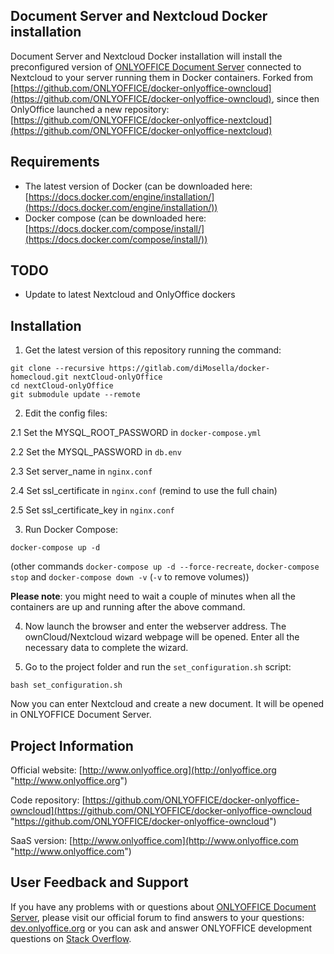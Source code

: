 ## Document Server and Nextcloud Docker installation

Document Server and Nextcloud Docker installation will install the preconfigured version of [ONLYOFFICE Document Server][2] connected to Nextcloud to your server running them in Docker containers.
Forked from [https://github.com/ONLYOFFICE/docker-onlyoffice-owncloud](https://github.com/ONLYOFFICE/docker-onlyoffice-owncloud), since then OnlyOffice launched a new repository: [https://github.com/ONLYOFFICE/docker-onlyoffice-nextcloud](https://github.com/ONLYOFFICE/docker-onlyoffice-nextcloud)

## Requirements

* The latest version of Docker (can be downloaded here: [https://docs.docker.com/engine/installation/](https://docs.docker.com/engine/installation/))
* Docker compose (can be downloaded here: [https://docs.docker.com/compose/install/](https://docs.docker.com/compose/install/))

## TODO

* Update to latest Nextcloud and OnlyOffice dockers

## Installation

1. Get the latest version of this repository running the command:

```
git clone --recursive https://gitlab.com/diMosella/docker-homecloud.git nextCloud-onlyOffice
cd nextCloud-onlyOffice
git submodule update --remote
```

2. Edit the config files:

2.1 Set the MYSQL_ROOT_PASSWORD in `docker-compose.yml`

2.2 Set the MYSQL_PASSWORD in `db.env`

2.3 Set server_name in `nginx.conf`

2.4 Set ssl_certificate in `nginx.conf` (remind to use the full chain)

2.5 Set ssl_certificate_key in `nginx.conf`

3. Run Docker Compose:

```
docker-compose up -d
```
(other commands `docker-compose up -d --force-recreate`, `docker-compose stop` and `docker-compose down -v` (`-v` to remove volumes))

**Please note**: you might need to wait a couple of minutes when all the containers are up and running after the above command.

4. Now launch the browser and enter the webserver address. The ownCloud/Nextcloud wizard webpage will be opened. Enter all the necessary data to complete the wizard.

5. Go to the project folder and run the `set_configuration.sh` script:

```
bash set_configuration.sh
```

Now you can enter Nextcloud and create a new document. It will be opened in ONLYOFFICE Document Server.

## Project Information

Official website: [http://www.onlyoffice.org](http://onlyoffice.org "http://www.onlyoffice.org")

Code repository: [https://github.com/ONLYOFFICE/docker-onlyoffice-owncloud](https://github.com/ONLYOFFICE/docker-onlyoffice-owncloud "https://github.com/ONLYOFFICE/docker-onlyoffice-owncloud")

SaaS version: [http://www.onlyoffice.com](http://www.onlyoffice.com "http://www.onlyoffice.com")

## User Feedback and Support

If you have any problems with or questions about [ONLYOFFICE Document Server][2], please visit our official forum to find answers to your questions: [dev.onlyoffice.org][1] or you can ask and answer ONLYOFFICE development questions on [Stack Overflow][3].

  [1]: http://dev.onlyoffice.org
  [2]: https://github.com/ONLYOFFICE/DocumentServer
  [3]: http://stackoverflow.com/questions/tagged/onlyoffice
